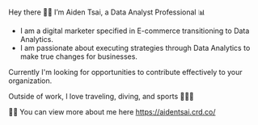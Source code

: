 Hey there 👋🏽 I’m Aiden Tsai, a Data Analyst Professional 📊

- I am a digital marketer specified in E-commerce transitioning to Data Analytics.
- I am passionate about executing strategies through Data Analytics to make true changes for businesses.

Currently I'm looking for opportunities to contribute effectively to your organization.

Outside of work, I love traveling, diving, and sports 🎒🤿🏀

🤝🏼 You can view more about me here https://aidentsai.crd.co/
